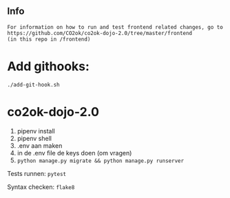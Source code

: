 ## Info
```
For information on how to run and test frontend related changes, go to https://github.com/CO2ok/co2ok-dojo-2.0/tree/master/frontend
(in this repo in /frontend)
```

# Add githooks:
`./add-git-hook.sh`

# co2ok-dojo-2.0

1. pipenv install
1. pipenv shell
1. .env aan maken
1. in de .env file de keys doen (om vragen)
1. `python manage.py migrate && python manage.py runserver`

Tests runnen:
`pytest`

Syntax checken:
`flake8`

